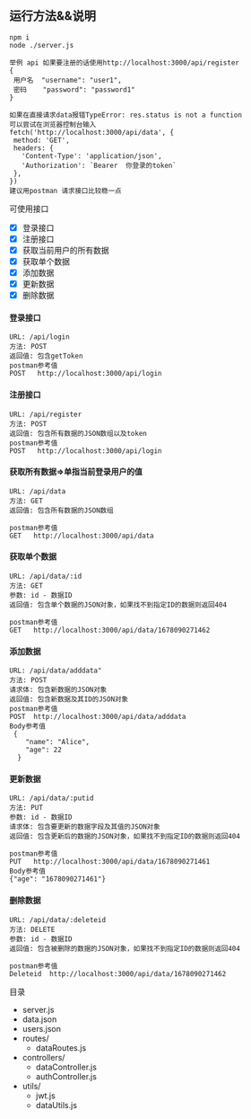  ## 运行方法&&说明
 ```
 npm i
 node ./server.js
 
 举例 api 如果要注册的话使用http://localhost:3000/api/register
 {
  用户名  "username": "user1",
  密码    "password": "password1"
}

如果在直接请求data报错TypeError: res.status is not a function
可以尝试在浏览器控制台输入
fetch('http://localhost:3000/api/data', {
  method: 'GET',
  headers: {
    'Content-Type': 'application/json',
    'Authorization': `Bearer  你登录的token`
  },
})
建议用postman 请求接口比较稳一点
 ```
可使用接口
- [x] 登录接口
- [x] 注册接口
- [x] 获取当前用户的所有数据
- [x] 获取单个数据
- [x]  添加数据
- [x]  更新数据
- [x]  删除数据

#### 登录接口
```
URL: /api/login
方法: POST
返回值: 包含getToken
postman参考值
POST   http://localhost:3000/api/login
```
#### 注册接口
```
URL: /api/register
方法: POST
返回值: 包含所有数据的JSON数组以及token
postman参考值
POST   http://localhost:3000/api/login
```
#### 获取所有数据=>单指当前登录用户的值
```
URL: /api/data
方法: GET
返回值: 包含所有数据的JSON数组

postman参考值
GET   http://localhost:3000/api/data
```


#### 获取单个数据
```
URL: /api/data/:id
方法: GET
参数: id - 数据ID
返回值: 包含单个数据的JSON对象，如果找不到指定ID的数据则返回404

postman参考值
GET   http://localhost:3000/api/data/1678090271462
```
#### 添加数据
```
URL: /api/data/adddata"
方法: POST
请求体: 包含新数据的JSON对象
返回值: 包含新数据及其ID的JSON对象
postman参考值
POST  http://localhost:3000/api/data/adddata
Body参考值
 {
    "name": "Alice",
    "age": 22
  }
```

#### 更新数据
```
URL: /api/data/:putid
方法: PUT
参数: id - 数据ID
请求体: 包含要更新的数据字段及其值的JSON对象
返回值: 包含更新后的数据的JSON对象，如果找不到指定ID的数据则返回404

postman参考值
PUT   http://localhost:3000/api/data/1678090271461
Body参考值
{"age": "1678090271461"}

```

#### 删除数据
```
URL: /api/data/:deleteid
方法: DELETE
参数: id - 数据ID
返回值: 包含被删除的数据的JSON对象，如果找不到指定ID的数据则返回404

postman参考值
Deleteid  http://localhost:3000/api/data/1678090271462
```


目录
 - server.js
 - data.json
 - users.json
- routes/
  - dataRoutes.js 
- controllers/
  - dataController.js
  - authController.js
- utils/
  - jwt.js
  - dataUtils.js


 
